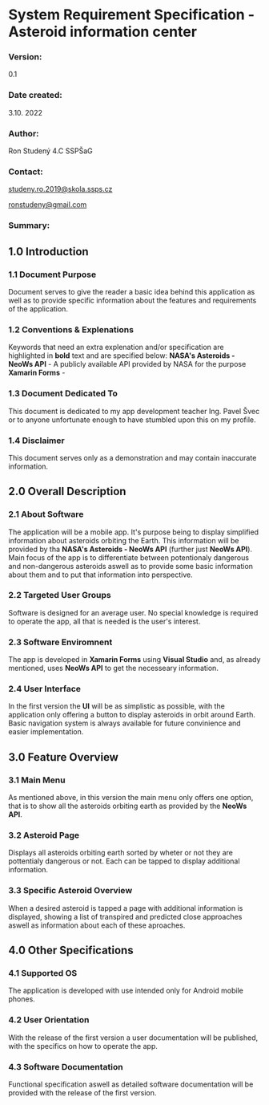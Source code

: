 # System Requirement Specification - Asteroid information center
### Version:
0.1
### Date created:
3.10. 2022
### Author:
Ron Studený 4.C SSPŠaG
### Contact:
studeny.ro.2019@skola.ssps.cz

ronstudeny@gmail.com

### Summary:
## 1.0 Introduction
### 1.1 Document Purpose
Document serves to give the reader a basic idea behind this application as well as to provide specific information about the features and requirements of the application.
### 1.2 Conventions & Explenations
Keywords that need an extra explenation and/or specification are highlighted in **bold** text and are specified below:
**NASA's Asteroids - NeoWs API** - A publicly available API provided by NASA for the purpose
**Xamarin Forms** -

### 1.3 Document Dedicated To
This document is dedicated to my app development teacher Ing. Pavel Švec or to anyone unfortunate enough to have stumbled upon this on my profile.
### 1.4 Disclaimer
This document serves only as a demonstration and may contain inaccurate information.

## 2.0 Overall Description
### 2.1 About Software 
The application will be a mobile app. It's purpose being to display simplified information about asteroids orbiting the Earth. This information will be provided by tha **NASA's Asteroids - NeoWs API** (further just **NeoWs API**). Main focus of the app is to differentiate between potentionaly dangerous and non-dangerous asteroids aswell as to provide some basic information about them and to put that information into perspective. 
### 2.2 Targeted User Groups
Software is designed for an average user. No special knowledge is required to operate the app, all that is needed is the user's interest. 
### 2.3 Software Enviromnent
The app is developed in **Xamarin Forms** using **Visual Studio** and, as already mentioned, uses **NeoWs API** to get the necesseary information.   
### 2.4 User Interface
In the first version the **UI** will be as simplistic as possible, with the application only offering a button to display asteroids in orbit around Earth. Basic navigation system is always available for future convinience and easier implementation.

## 3.0 Feature Overview
### 3.1 Main Menu
As mentioned above, in this version the main menu only offers one option, that is to show all the asteroids orbiting earth as provided by the **NeoWs API**.
### 3.2 Asteroid Page
Displays all asteroids orbiting earth sorted by wheter or not they are pottentialy dangerous or not. Each can be tapped to display additional information.
### 3.3 Specific Asteroid Overview
When a desired asteroid is tapped a page with additional information is displayed, showing a list of transpired and predicted close approaches aswell as information about each of these aproaches.

## 4.0 Other Specifications
### 4.1 Supported OS
The application is developed with use intended only for Android mobile phones.
### 4.2 User Orientation
With the release of the first version a user documentation will be published, with the specifics on how to operate the app.
### 4.3 Software Documentation
Functional specification aswell as detailed software documentation will be provided with the release of the first version.
